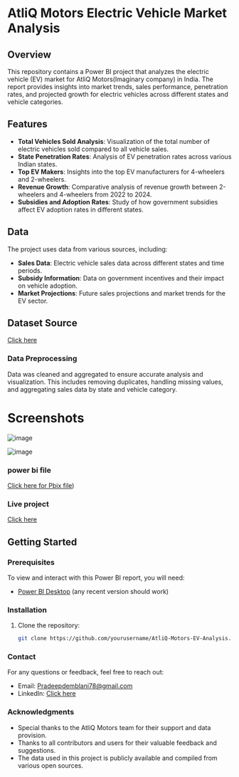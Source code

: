 # AtliQ Motors Electric Vehicle Market Analysis

## Overview

This repository contains a Power BI project that analyzes the electric vehicle (EV) market for AtliQ Motors(Imaginary company) in India. The report provides insights into market trends, sales performance, penetration rates, and projected growth for electric vehicles across different states and vehicle categories.

## Features

- **Total Vehicles Sold Analysis**: Visualization of the total number of electric vehicles sold compared to all vehicle sales.
- **State Penetration Rates**: Analysis of EV penetration rates across various Indian states.
- **Top EV Makers**: Insights into the top EV manufacturers for 4-wheelers and 2-wheelers.
- **Revenue Growth**: Comparative analysis of revenue growth between 2-wheelers and 4-wheelers from 2022 to 2024.
- **Subsidies and Adoption Rates**: Study of how government subsidies affect EV adoption rates in different states.

## Data

The project uses data from various sources, including:
- **Sales Data**: Electric vehicle sales data across different states and time periods.
- **Subsidy Information**: Data on government incentives and their impact on vehicle adoption.
- **Market Projections**: Future sales projections and market trends for the EV sector.
## Dataset Source
[Click here](https://github.com/Demblani07/AtliQ-Motors/tree/4d9faa7add8811a2918a49c46ce3afb4b5a37191/Database)

### Data Preprocessing

Data was cleaned and aggregated to ensure accurate analysis and visualization. This includes removing duplicates, handling missing values, and aggregating sales data by state and vehicle category.

# Screenshots
![image](https://github.com/user-attachments/assets/00532d9e-5ed0-45cc-a3ca-c26107c3c7d7)

![image](https://github.com/user-attachments/assets/5573ef30-5320-4284-b2f9-00f72eec0961)

### power bi file
[Click here for Pbix file](https://github.com/Demblani07/AtliQ-Motors/tree/4d9faa7add8811a2918a49c46ce3afb4b5a37191/power%20bi%20project%20file))

### Live project
[Click here](https://app.powerbi.com/view?r=eyJrIjoiZjUzYjEzMGItOTVmNS00Y2JlLWFhNTQtMGE3ZDcyMDNiZWM4IiwidCI6ImU2MWFjZjI4LWNjMmItNDU1MS1iNWQ4LWU1MWQxYzM4NzA5YSJ9&pageName=c7e0c7643d71204126ee)

## Getting Started

### Prerequisites

To view and interact with this Power BI report, you will need:
- [Power BI Desktop](https://powerbi.microsoft.com/desktop/) (any recent version should work)

### Installation

1. Clone the repository: 
   ```bash
   git clone https://github.com/yourusername/AtliQ-Motors-EV-Analysis.git
   
### Contact
For any questions or feedback, feel free to reach out:

- Email: Pradeepdemblani78@gmail.com
- LinkedIn: [Click here](www.linkedin.com/in/pradeepdemblani)

### Acknowledgments
- Special thanks to the AtliQ Motors team for their support and data provision.
- Thanks to all contributors and users for their valuable feedback and suggestions.
- The data used in this project is publicly available and compiled from various open sources.
